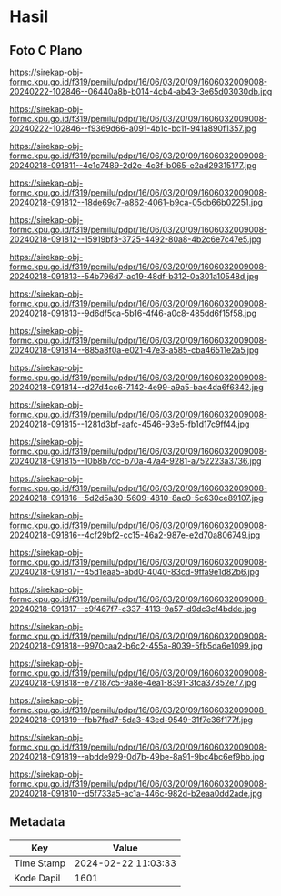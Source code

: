 # Hasil

## Foto C Plano

https://sirekap-obj-formc.kpu.go.id/f319/pemilu/pdpr/16/06/03/20/09/1606032009008-20240222-102846--06440a8b-b014-4cb4-ab43-3e65d03030db.jpg

https://sirekap-obj-formc.kpu.go.id/f319/pemilu/pdpr/16/06/03/20/09/1606032009008-20240222-102846--f9369d66-a091-4b1c-bc1f-941a890f1357.jpg

https://sirekap-obj-formc.kpu.go.id/f319/pemilu/pdpr/16/06/03/20/09/1606032009008-20240218-091811--4e1c7489-2d2e-4c3f-b065-e2ad29315177.jpg

https://sirekap-obj-formc.kpu.go.id/f319/pemilu/pdpr/16/06/03/20/09/1606032009008-20240218-091812--18de69c7-a862-4061-b9ca-05cb66b02251.jpg

https://sirekap-obj-formc.kpu.go.id/f319/pemilu/pdpr/16/06/03/20/09/1606032009008-20240218-091812--15919bf3-3725-4492-80a8-4b2c6e7c47e5.jpg

https://sirekap-obj-formc.kpu.go.id/f319/pemilu/pdpr/16/06/03/20/09/1606032009008-20240218-091813--54b796d7-ac19-48df-b312-0a301a10548d.jpg

https://sirekap-obj-formc.kpu.go.id/f319/pemilu/pdpr/16/06/03/20/09/1606032009008-20240218-091813--9d6df5ca-5b16-4f46-a0c8-485dd6f15f58.jpg

https://sirekap-obj-formc.kpu.go.id/f319/pemilu/pdpr/16/06/03/20/09/1606032009008-20240218-091814--885a8f0a-e021-47e3-a585-cba46511e2a5.jpg

https://sirekap-obj-formc.kpu.go.id/f319/pemilu/pdpr/16/06/03/20/09/1606032009008-20240218-091814--d27d4cc6-7142-4e99-a9a5-bae4da6f6342.jpg

https://sirekap-obj-formc.kpu.go.id/f319/pemilu/pdpr/16/06/03/20/09/1606032009008-20240218-091815--1281d3bf-aafc-4546-93e5-fb1d17c9ff44.jpg

https://sirekap-obj-formc.kpu.go.id/f319/pemilu/pdpr/16/06/03/20/09/1606032009008-20240218-091815--10b8b7dc-b70a-47a4-9281-a752223a3736.jpg

https://sirekap-obj-formc.kpu.go.id/f319/pemilu/pdpr/16/06/03/20/09/1606032009008-20240218-091816--5d2d5a30-5609-4810-8ac0-5c630ce89107.jpg

https://sirekap-obj-formc.kpu.go.id/f319/pemilu/pdpr/16/06/03/20/09/1606032009008-20240218-091816--4cf29bf2-cc15-46a2-987e-e2d70a806749.jpg

https://sirekap-obj-formc.kpu.go.id/f319/pemilu/pdpr/16/06/03/20/09/1606032009008-20240218-091817--45d1eaa5-abd0-4040-83cd-9ffa9e1d82b6.jpg

https://sirekap-obj-formc.kpu.go.id/f319/pemilu/pdpr/16/06/03/20/09/1606032009008-20240218-091817--c9f467f7-c337-4113-9a57-d9dc3cf4bdde.jpg

https://sirekap-obj-formc.kpu.go.id/f319/pemilu/pdpr/16/06/03/20/09/1606032009008-20240218-091818--9970caa2-b6c2-455a-8039-5fb5da6e1099.jpg

https://sirekap-obj-formc.kpu.go.id/f319/pemilu/pdpr/16/06/03/20/09/1606032009008-20240218-091818--e72187c5-9a8e-4ea1-8391-3fca37852e77.jpg

https://sirekap-obj-formc.kpu.go.id/f319/pemilu/pdpr/16/06/03/20/09/1606032009008-20240218-091819--fbb7fad7-5da3-43ed-9549-31f7e36f177f.jpg

https://sirekap-obj-formc.kpu.go.id/f319/pemilu/pdpr/16/06/03/20/09/1606032009008-20240218-091819--abdde929-0d7b-49be-8a91-9bc4bc6ef9bb.jpg

https://sirekap-obj-formc.kpu.go.id/f319/pemilu/pdpr/16/06/03/20/09/1606032009008-20240218-091810--d5f733a5-ac1a-446c-982d-b2eaa0dd2ade.jpg


## Metadata

| Key        | Value               |
| ---------- | ------------------- |
| Time Stamp | 2024-02-22 11:03:33 |
| Kode Dapil | 1601                |



